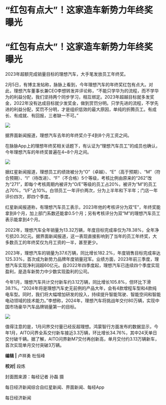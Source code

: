 # “红包有点大”！这家造车新势力年终奖曝光

# “红包有点大”！这家造车新势力年终奖曝光

2023年超额完成销量目标的理想汽车，大手笔发放员工年终奖。

2月5日，有博主发帖称，脉脉上看到，今年理想汽车的年终奖红包有点大。对此，理想汽车董事长兼CEO李想转发并评论称，“不能只学华为的流程，而不学华为的利益分配，我们坚持两个同步学习，相互绑定。2023年超越目标就多发奖金，2022年没有达成目标就少发奖金，做到赏罚分明。只学先进的流程，不学先进的利益分配，奖罚不分明，才是组织低效的最大原因，单纯的折腾员工。有成长、有成就、有回报，三者缺一不可。”

![](https://inews.gtimg.com/om_bt/OUIRS3hUki8Vyezvrc6vW5tavUrSgOHZ4FXYTJbFn1kg0AA/1000)

据界面新闻报道，理想汽车去年的年终奖介于4到8个月工资之间。

在脉脉App上的理想年终奖相关话题下，有认证为“理想汽车员工”的成员也确认，今年理想汽车的年终奖普遍在4~8个月之间。

![](https://inews.gtimg.com/om_bt/On5jEnfvfnkyG-8d6Bs1aVO_FAlvZ641pNWVn2BC9dnsQAA/1000)

据红星新闻报道，理想员工的绩效被分为“O”（卓越）、“E”（高于预期）、“M”（符合预期）、“I”（待改进）、“F”（不合格）5个等级，考核比例由原来的“262”改为“271”，即每个考核周期内被评为“O/E”等级的员工占20%，被评为“M”的员工占70%，“I/F”占10%。白领员工一年评价两次，分为上半年和下半年；门店一年评价四次，即四个季度。

红星新闻报道称，有理想汽车员工表示，2023年他的考核评分为双“E”，年终奖能拿到8个月，加上部门系数还能拿0.5个月；另有考核评分为双“M”的理想汽车员工表示能拿到4个月。

2022年，理想汽车全年销量为13.32万辆，年度目标完成率仅为78.38%，全年净亏损20.3亿元。据界面新闻报道，这一表现直接影响到了当年的员工年终奖，大多数员工的年终奖仅为月工资的一半，甚至更少。

2023年，理想汽车的销量为37.6万辆，同比增长182.2%，年度销售目标完成率达125.33%，首次成为新势力品牌年度销量冠军。业绩方面，2023年前三季度，理想汽车实现净利润超60亿元。自2022年四季度起，理想汽车已连续四个季度实现盈利，是造车新势力中少数实现盈利的公司。

今年1月，理想汽车共计交付新车约3.12万辆，同比增长105.8%，但环比下滑38.1%。“2024年将是理想汽车史无前例的产品大年，会有4款增程车型和4款纯电车型。同时，我们将大幅增加研发的投入，持续提升智能驾驶、智能空间和智能电动领域的技术能力。”李想称，2024年，理想汽车将挑战年交付80万辆，实现中国市场豪华汽车品牌销量第一的目标。

![](https://inews.gtimg.com/om_bt/OUHDYAYrKY_S2YUG1tm6z_WiH_veLMxBrQDLoxktjGE2UAA/1000)

值得注意的是，1月问界交付量已经反超理想。鸿蒙智行方面发布的数据显示，今年1月，AITO问界全系交付新车接近3.3万辆，环比增长34.76%，其中24天单日交付破千辆。据了解，AITO问界新M7交付再创新高，单月交付约3.13万辆新车，首次实现单月交付突破3万辆。

**编辑** **|** 卢祥勇 杜恒峰

**校对|** 段炼

封面图来源：每经记者 孙磊 摄

每日经济新闻综合自红星新闻、界面新闻、每经App

每日经济新闻

